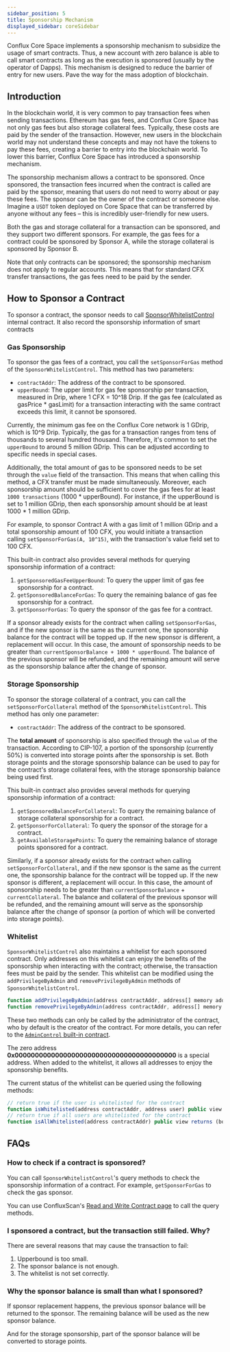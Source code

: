 ```yaml
---
sidebar_position: 5
title: Sponsorship Mechanism
displayed_sidebar: coreSidebar
---
```


Conflux Core Space implements a sponsorship mechanism to subsidize the usage of smart contracts. Thus, a new account with zero balance is able to call smart contracts as long as the execution is sponsored (usually by the operator of Dapps). This mechanism is designed to reduce the barrier of entry for new users.
Pave the way for the mass adoption of blockchain.

## Introduction

In the blockchain world, it is very common to pay transaction fees when sending transactions. Ethereum has gas fees, and Conflux Core Space has not only gas fees but also storage collateral fees. Typically, these costs are paid by the sender of the transaction. However, new users in the blockchain world may not understand these concepts and may not have the tokens to pay these fees, creating a barrier to entry into the blockchain world. To lower this barrier, Conflux Core Space has introduced a sponsorship mechanism.

The sponsorship mechanism allows a contract to be sponsored. Once sponsored, the transaction fees incurred when the contract is called are paid by the sponsor, meaning that users do not need to worry about or pay these fees. The sponsor can be the owner of the contract or someone else. Imagine a `USDT` token deployed on Core Space that can be transferred by anyone without any fees – this is incredibly user-friendly for new users.

Both the gas and storage collateral for a transaction can be sponsored, and they support two different sponsors. For example, the gas fees for a contract could be sponsored by Sponsor A, while the storage collateral is sponsored by Sponsor B.

Note that only contracts can be sponsored; the sponsorship mechanism does not apply to regular accounts. This means that for standard CFX transfer transactions, the gas fees need to be paid by the sender.

## How to Sponsor a Contract

To sponsor a contract, the sponsor needs to call [SponsorWhitelistControl](./internal-contracts/sponsor-whitelist-control) internal contract. It also record the sponsorship information of smart contracts

### Gas Sponsorship

To sponsor the gas fees of a contract, you call the `setSponsorForGas` method of the `SponsorWhitelistControl`. This method has two parameters:

* `contractAddr`: The address of the contract to be sponsored.
* `upperBound`: The upper limit for gas fee sponsorship per transaction, measured in Drip, where 1 CFX = 10^18 Drip. If the gas fee (calculated as gasPrice * gasLimit) for a transaction interacting with the same contract exceeds this limit, it cannot be sponsored.

Currently, the minimum gas fee on the Conflux Core network is 1 GDrip, which is 10^9 Drip. Typically, the gas for a transaction ranges from tens of thousands to several hundred thousand. Therefore, it's common to set the `upperBound` to around 5 million GDrip. This can be adjusted according to specific needs in special cases.

Additionally, the total amount of gas to be sponsored needs to be set through the `value` field of the transaction. This means that when calling this method, a CFX transfer must be made simultaneously. Moreover, each sponsorship amount should be sufficient to cover the gas fees for at least `1000 transactions` (1000 * upperBound). For instance, if the upperBound is set to 1 million GDrip, then each sponsorship amount should be at least 1000 * 1 million GDrip.

For example, to sponsor Contract A with a gas limit of 1 million GDrip and a total sponsorship amount of 100 CFX, you would initiate a transaction calling `setSponsorForGas(A, 10^15)`, with the transaction's value field set to 100 CFX.

This built-in contract also provides several methods for querying sponsorship information of a contract:

1. `getSponsoredGasFeeUpperBound`: To query the upper limit of gas fee sponsorship for a contract.
2. `getSponsoredBalanceForGas`: To query the remaining balance of gas fee sponsorship for a contract.
3. `getSponsorForGas`: To query the sponsor of the gas fee for a contract.

If a sponsor already exists for the contract when calling `setSponsorForGas`, and if the new sponsor is the same as the current one, the sponsorship balance for the contract will be topped up. If the new sponsor is different, a replacement will occur. In this case, the amount of sponsorship needs to be greater than `currentSponsorBalance + 1000 * upperBound`. The balance of the previous sponsor will be refunded, and the remaining amount will serve as the sponsorship balance after the change of sponsor.

### Storage Sponsorship

To sponsor the storage collateral of a contract, you can call the `setSponsorForCollateral` method of the `SponsorWhitelistControl`. This method has only one parameter:

* `contractAddr`: The address of the contract to be sponsored.

The **total amount** of sponsorship is also specified through the `value` of the transaction. According to CIP-107, a portion of the sponsorship (currently 50%) is converted into storage points after the sponsorship is set. Both storage points and the storage sponsorship balance can be used to pay for the contract's storage collateral fees, with the storage sponsorship balance being used first.

This built-in contract also provides several methods for querying sponsorship information of a contract:

1. `getSponsoredBalanceForCollateral`: To query the remaining balance of storage collateral sponsorship for a contract.
2. `getSponsorForCollateral`: To query the sponsor of the storage for a contract.
3. `getAvailableStoragePoints`: To query the remaining balance of storage points sponsored for a contract.

Similarly, if a sponsor already exists for the contract when calling `setSponsorForCollateral`, and if the new sponsor is the same as the current one, the sponsorship balance for the contract will be topped up. If the new sponsor is different, a replacement will occur. In this case, the amount of sponsorship needs to be greater than `currentSponsorBalance` + `currentCollateral`. The balance and collateral of the previous sponsor will be refunded, and the remaining amount will serve as the sponsorship balance after the change of sponsor (a portion of which will be converted into storage points).

### Whitelist

`SponsorWhitelistControl` also maintains a whitelist for each sponsored contract. Only addresses on this whitelist can enjoy the benefits of the sponsorship when interacting with the contract; otherwise, the transaction fees must be paid by the sender. This whitelist can be modified using the `addPrivilegeByAdmin` and `removePrivilegeByAdmin` methods of `SponsorWhitelistControl`.

```js
function addPrivilegeByAdmin(address contractAddr, address[] memory addresses) public;
function removePrivilegeByAdmin(address contractAddr, address[] memory addresses) public;
```

These two methods can only be called by the administrator of the contract, who by default is the creator of the contract. For more details, you can refer to the [`AdminControl` built-in contract](./internal-contracts/admin.md).

The zero address **0x0000000000000000000000000000000000000000** is a special address. When added to the whitelist, it allows all addresses to enjoy the sponsorship benefits.

The current status of the whitelist can be queried using the following methods:

```js
// return true if the user is whitelisted for the contract
function isWhitelisted(address contractAddr, address user) public view returns (bool)
// return true if all users are whitelisted for the contract
function isAllWhitelisted(address contractAddr) public view returns (bool)
```

## FAQs

### How to check if a contract is sponsored?

You can call `SponsorWhitelistControl`'s query methods to check the sponsorship information of a contract. For example, `getSponsorForGas` to check the gas sponsor.

You can use ConfluxScan's [Read and Write Contract page](https://confluxscan.io/address/cfx:aaejuaaaaaaaaaaaaaaaaaaaaaaaaaaaaegg2r16ar?tab=contract-viewer) to call the query methods.

### I sponsored a contract, but the transaction still failed. Why?

There are several reasons that may cause the transaction to fail:

1. Upperbound is too small.
2. The sponsor balance is not enough.
3. The whitelist is not set correctly.

### Why the sponsor balance is small than what I sponsored?

If sponsor replacement happens, the previous sponsor balance will be returned to the sponsor. The remaining balance will be used as the new sponsor balance.

And for the storage sponsorship, part of the sponsor balance will be converted to storage points.
